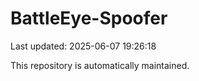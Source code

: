 # BattleEye-Spoofer

Last updated: 2025-06-07 19:26:18

This repository is automatically maintained.
